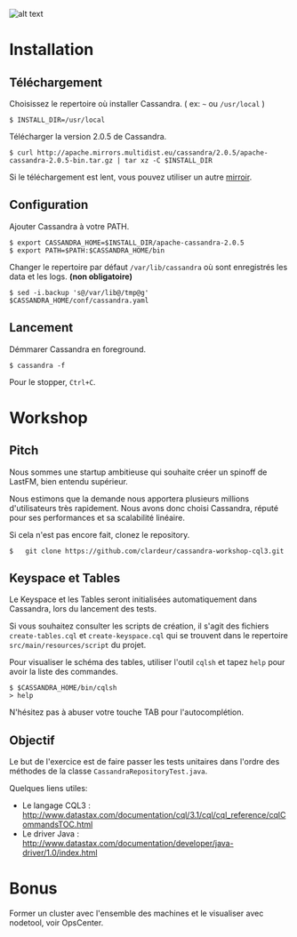![alt text](http://cassandra.apache.org/media/img/cassandra_logo.png "cassandra_logo")

Installation
=================

Téléchargement
------

Choisissez le repertoire où installer Cassandra. ( ex: `~` ou `/usr/local` )

    $ INSTALL_DIR=/usr/local

Télécharger la version 2.0.5 de Cassandra.

    $ curl http://apache.mirrors.multidist.eu/cassandra/2.0.5/apache-cassandra-2.0.5-bin.tar.gz | tar xz -C $INSTALL_DIR
    
Si le téléchargement est lent, vous pouvez utiliser un autre [mirroir](http://www.apache.org/dyn/closer.cgi?path=/cassandra/2.0.5/apache-cassandra-2.0.5-bin.tar.gz).
    
Configuration
------

Ajouter Cassandra à votre PATH.

    $ export CASSANDRA_HOME=$INSTALL_DIR/apache-cassandra-2.0.5
    $ export PATH=$PATH:$CASSANDRA_HOME/bin
    
Changer le repertoire par défaut `/var/lib/cassandra` où sont enregistrés les data et les logs. **(non obligatoire)**

    $ sed -i.backup 's@/var/lib@/tmp@g' $CASSANDRA_HOME/conf/cassandra.yaml
    
Lancement
------
    
Démmarer Cassandra en foreground.

    $ cassandra -f
    
Pour le stopper, `Ctrl+C`.

Workshop
=================

Pitch
------

Nous sommes une startup ambitieuse qui souhaite créer un spinoff de LastFM,
bien entendu supérieur.

Nous estimons que la demande nous apportera plusieurs millions d'utilisateurs
très rapidement. Nous avons donc choisi Cassandra, réputé pour ses performances
et sa scalabilité linéaire.

Si cela n'est pas encore fait, clonez le repository.

    $   git clone https://github.com/clardeur/cassandra-workshop-cql3.git
    
Keyspace et Tables
------

Le Keyspace et les Tables seront initialisées automatiquement dans Cassandra, lors du lancement des tests.

Si vous souhaitez consulter les scripts de création, il s'agit des fichiers `create-tables.cql` et `create-keyspace.cql` qui se trouvent dans le repertoire `src/main/resources/script` du projet.

Pour visualiser le schéma des tables, utiliser l'outil `cqlsh` et tapez `help` pour avoir la liste des commandes.

    $ $CASSANDRA_HOME/bin/cqlsh
    > help
    
N'hésitez pas à abuser votre touche TAB pour l'autocomplétion.

Objectif
------

Le but de l'exercice est de faire passer les tests unitaires dans l'ordre des
méthodes de la classe `CassandraRepositoryTest.java`.

Quelques liens utiles:

- Le langage CQL3 : http://www.datastax.com/documentation/cql/3.1/cql/cql_reference/cqlCommandsTOC.html
- Le driver Java : http://www.datastax.com/documentation/developer/java-driver/1.0/index.html


Bonus
=================

Former un cluster avec l'ensemble des machines et le visualiser avec nodetool, voir OpsCenter. 

